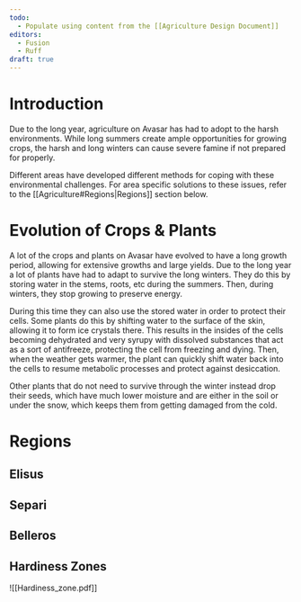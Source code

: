 ```yaml
---
todo:
  - Populate using content from the [[Agriculture Design Document]]
editors:
  - Fusion
  - Ruff
draft: true
---
```

# Introduction
Due to the long year, agriculture on Avasar has had to adopt to the harsh environments. While long summers create ample opportunities for growing crops, the harsh and long winters can cause severe famine if not prepared for properly.

Different areas have developed different methods for coping with these environmental challenges. For area specific solutions to these issues, refer to the [[Agriculture#Regions|Regions]] section below.
# Evolution of Crops & Plants
A lot of the crops and plants on Avasar have evolved to have a long growth period, allowing for extensive growths and large yields. Due to the long year a lot of plants have had to adapt to survive the long winters. They do this by storing water in the stems, roots, etc during the summers. Then, during winters, they stop growing to preserve energy.

During this time they can also use the stored water in order to protect their cells. Some plants do this by shifting water to the surface of the skin, allowing it to form ice crystals there. This results in the insides of the cells becoming dehydrated and very syrupy with dissolved substances that act as a sort of antifreeze, protecting the cell from freezing and dying. Then, when the weather gets warmer, the plant can quickly shift water back into the cells to resume metabolic processes and protect against desiccation.

Other plants that do not need to survive through the winter instead drop their seeds, which have much lower moisture and are either in the soil or under the snow, which keeps them from getting damaged from the cold.
# Regions
## Elisus
## Separi
## Belleros
## Hardiness Zones
![[Hardiness_zone.pdf]]
